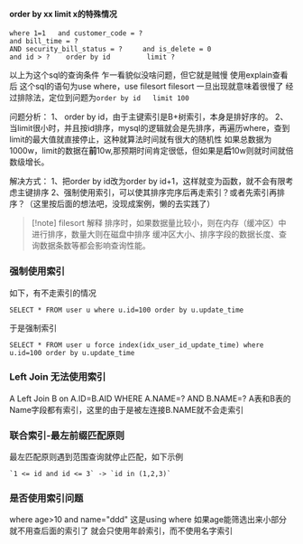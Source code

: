 
#### order by xx limit x的特殊情况
```
where 1=1   and customer_code = ?                                                                         and bill_time = ?                                                                                                                                                                                                                       AND security_bill_status = ?     and is_delete = 0                                                         and id > ?    order by id         limit ?
```
以上为这个sql的查询条件
乍一看貌似没啥问题，但它就是贼慢
使用explain查看后 这个sql的语句为use where，use filesort
filesort 一旦出现就意味着很慢了
经过排除法，定位到问题为`order by id   limit 100 `

问题分析：
1、 order by id，由于主键索引是B+树索引，本身是排好序的。
2、当limit很小时，并且按id排序，mysql的逻辑就会是先排序，再遍历where，查到limit的最大值就直接停止，这种就算法时间就有很大的随机性
   如果总数据为1000w，limit的数据在**前**10w,那预期时间肯定很低，但如果是**后**10w则就时间就倍      
数级增长。

解决方式：
1、把order by id改为order by id+1，这样就变为函数，就不会有限考虑主键排序
2、强制使用索引，可以使其排序完序后再走索引？或者先索引再排序？（这里按后面的想法吧，没现成案例，懒的去实践了）

> [!note] filesort 解释
> 排序时，如果数据量比较小，则在内存（缓冲区）中进行排序，数量大则在磁盘中排序
缓冲区大小、排序字段的数据长度、查询数据条数等都会影响查询性能。


### 强制使用索引

如下，有不走索引的情况

```
SELECT * FROM user u where u.id=100 order by u.update_time
```
于是强制索引
```
SELECT * FROM user u force index(idx_user_id_update_time) where u.id=100 order by u.update_time
```

### Left Join 无法使用索引

A Left Join B on A.ID=B.AID  WHERE A.NAME=? AND B.NAME=?
A表和B表的Name字段都有索引，这里的由于是被左连接B.NAME就不会走索引

### 联合索引-最左前缀匹配原则

最左匹配原则遇到范围查询就停止匹配，如下示例
```
`1 <= id and id <= 3` -> `id in (1,2,3)`
```


### 是否使用索引问题

where age>10  and name="ddd"  这是using where   如果age能筛选出来小部分就不用查后面的索引了
就会只使用年龄索引，而不使用名字索引
